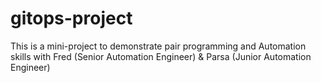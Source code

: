 # gitops-project
This is a mini-project to demonstrate pair programming and Automation skills with Fred (Senior Automation Engineer) &amp; Parsa (Junior Automation Engineer)
